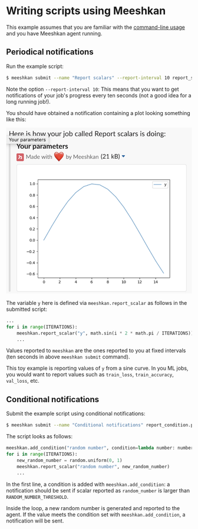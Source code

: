 # Writing scripts using Meeshkan

This example assumes that you are familiar with the [command-line usage](../use-cli)
and you have Meeshkan agent running.

## Periodical notifications

Run the example script:
```bash
$ meeshkan submit --name "Report scalars" --report-interval 10 report_scalars.py
```

Note the option `--report-interval 10`: This means that you want to get notifications
of your job's progress every ten seconds (not a good idea for a long running job!).

You should have obtained a notification containing a plot looking something like this:

![Meeshkan notification](./notification.png)

The variable `y` here is defined via `meeshkan.report_scalar` as follows
in the submitted script:
```python
...
for i in range(ITERATIONS):
    meeshkan.report_scalar("y", math.sin(i * 2 * math.pi / ITERATIONS))
    ...
```
Values reported to `meeshkan` are the ones reported to you at fixed intervals (ten seconds in
above `meeshkan submit` command).

This toy example is reporting values of `y` from a sine curve. In you ML jobs, you would
want to report values such as `train_loss`, `train_accuracy`, `val_loss`, etc.

## Conditional notifications

Submit the example script using conditional notifications:
```bash
$ meeshkan submit --name "Conditional notifications" report_condition.py
```

The script looks as follows:
```python
meeshkan.add_condition("random number", condition=lambda number: number > RANDOM_NUMBER_THRESHOLD)
for i in range(ITERATIONS):
    new_random_number = random.uniform(0, 1)
    meeshkan.report_scalar("random number", new_random_number)
    ...
```
In the first line, a condition is added with `meeshkan.add_condition`:
a notification should be sent if scalar reported as `random_number` is larger
than `RANDOM_NUMBER_THRESHOLD`.

Inside the loop, a new random number is generated and reported to the agent.
If the value meets the condition set with `meeshkan.add_condition`, a notification will be
sent.

